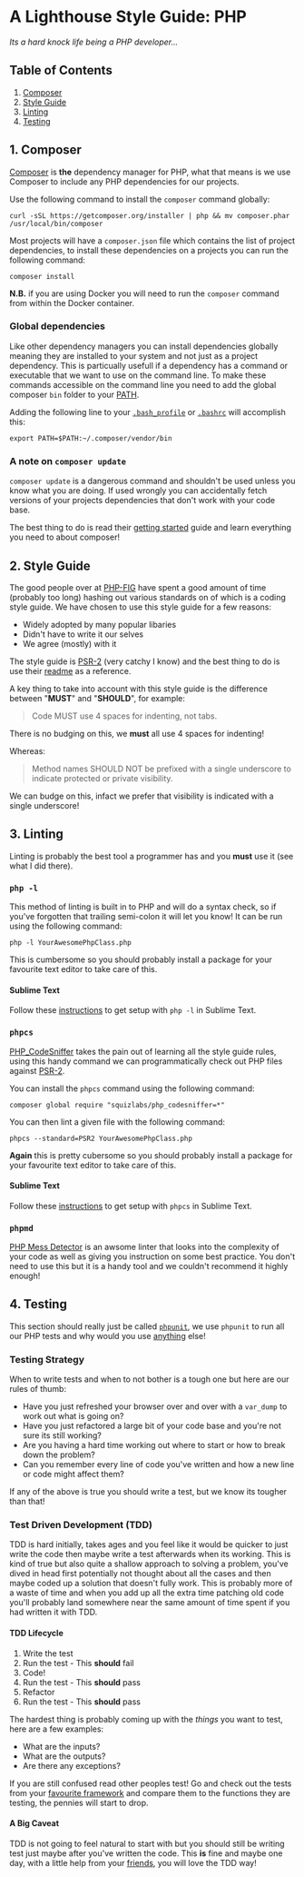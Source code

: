 # A Lighthouse Style Guide: PHP

*Its a hard knock life being a PHP developer...*

## Table of Contents

1. [Composer](#1-composer)
2. [Style Guide](#2-style-guide)
3. [Linting](#3-linting)
4. [Testing](#4-testing)

## 1. Composer

[Composer](https://getcomposer.org/) is **the** dependency manager for PHP, what that means is we use Composer to include any PHP dependencies for our projects.

Use the following command to install the `composer` command globally:

`curl -sSL https://getcomposer.org/installer | php && mv composer.phar /usr/local/bin/composer`

Most projects will have a `composer.json` file which contains the list of project dependencies, to install these dependencies on a projects you can run the following command:

`composer install`

**N.B.** if you are using Docker you will need to run the `composer` command from within the Docker container.

### Global dependencies

Like other dependency managers you can install dependencies globally meaning they are installed to your system and not just as a project dependency. This is particually usefull if a dependency has a command or executable that we want to use on the command line. To make these commands accessible on the command line you need to add the global composer `bin` folder to your [PATH](https://ss64.com/nt/path.html).

Adding the following line to your [`.bash_profile`](http://apple.stackexchange.com/questions/51036/what-is-the-difference-between-bash-profile-and-bashrc) or [`.bashrc`](http://apple.stackexchange.com/questions/51036/what-is-the-difference-between-bash-profile-and-bashrc) will accomplish this:

`export PATH=$PATH:~/.composer/vendor/bin`

### A note on `composer update`

`composer update` is a dangerous command and shouldn't be used unless you know what you are doing. If used wrongly you can accidentally fetch versions of your projects dependencies that don't work with your code base.

The best thing to do is read their [getting started](https://getcomposer.org/doc/01-basic-usage.md) guide and learn everything you need to about composer!

## 2. Style Guide

The good people over at [PHP-FIG](http://www.php-fig.org/) have spent a good amount of time (probably too long) hashing out various standards on of which is a coding style guide. We have chosen to use this style guide for a few reasons:

* Widely adopted by many popular libaries
* Didn't have to write it our selves
* We agree (mostly) with it

The style guide is [PSR-2](https://github.com/php-fig/fig-standards/blob/master/accepted/PSR-2-coding-style-guide.md) (very catchy I know) and the best thing to do is use their [readme](https://github.com/php-fig/fig-standards/blob/master/accepted/PSR-2-coding-style-guide.md) as a reference.

A key thing to take into account with this style guide is the difference between "**MUST**" and "**SHOULD**", for example:

> Code MUST use 4 spaces for indenting, not tabs.

There is no budging on this, we **must** all use 4 spaces for indenting!

Whereas:

> Method names SHOULD NOT be prefixed with a single underscore to indicate protected or private visibility.

We can budge on this, infact we prefer that visibility is indicated with a single underscore!

## 3. Linting

Linting is probably the best tool a programmer has and you **must** use it (see what I did there).

### `php -l`

This method of linting is built in to PHP and will do a syntax check, so if you've forgotten that trailing semi-colon it will let you know! It can be run using the following command:

`php -l YourAwesomePhpClass.php`

This is cumbersome so you should probably install a package for your favourite text editor to take care of this.

#### Sublime Text

Follow these [instructions](https://packagecontrol.io/packages/SublimeLinter-php) to get setup with `php -l` in Sublime Text.

###  `phpcs`

[PHP_CodeSniffer](https://github.com/squizlabs/PHP_CodeSniffer) takes the pain out of learning all the style guide rules, using this handy command we can programmatically check out PHP files against [PSR-2](https://github.com/php-fig/fig-standards/blob/master/accepted/PSR-2-coding-style-guide.md).

You can install the `phpcs` command using the following command:

`composer global require "squizlabs/php_codesniffer=*"`

You can then lint a given file with the following command:

`phpcs --standard=PSR2 YourAwesomePhpClass.php`

**Again** this is pretty cubersome so you should probably install a package for your favourite text editor to take care of this.

#### Sublime Text

Follow these [instructions](https://packagecontrol.io/packages/SublimeLinter-phpcs) to get setup with `phpcs` in Sublime Text.

### `phpmd`

[PHP Mess Detector](https://phpmd.org/) is an awsome linter that looks into the complexity of your code as well as giving you instruction on some best practice. You don't need to use this but it is a handy tool and we couldn't recommend it highly enough!

## 4. Testing

This section should really just be called [`phpunit`](https://phpunit.de/), we use `phpunit` to run all our PHP tests and why would you use [anything](https://www.google.co.uk/webhp?sourceid=chrome-instant&rlz=1C5CHFA_enGB726GB726&ion=1&espv=2&ie=UTF-8#q=alternatives+to+phpunit) else!

### Testing Strategy

When to write tests and when to not bother is a tough one but here are our rules of thumb:

* Have you just refreshed your browser over and over with a `var_dump` to work out what is going on?
* Have you just refactored a large bit of your code base and you're not sure its still working?
* Are you having a hard time working out where to start or how to break down the problem?
* Can you remember every line of code you've written and how a new line or code might affect them?

If any of the above is true you should write a test, but we know its tougher than that!

### Test Driven Development (TDD)

TDD is hard initially, takes ages and you feel like it would be quicker to just write the code then maybe write a test afterwards when its working. This is kind of true but also quite a shallow approach to solving a problem, you've dived in head first potentially not thought about all the cases and then maybe coded up a solution that doesn't fully work. This is probably more of a waste of time and when you add up all the extra time patching old code you'll probably land somewhere near the same amount of time spent if you had written it with TDD.

#### TDD Lifecycle

1. Write the test
2. Run the test - This **should** fail
3. Code!
4. Run the test - This **should** pass
5. Refactor
6. Run the test - This **should** pass

The hardest thing is probably coming up with the *things* you want to test, here are a few examples:

* What are the inputs?
* What are the outputs?
* Are there any exceptions?

If you are still confused read other peoples test! Go and check out the tests from your [favourite framework](https://github.com/cakephp/cakephp/tree/master/tests/TestCase) and compare them to the functions they are testing, the pennies will start to drop.

#### A Big Caveat

TDD is not going to feel natural to start with but you should still be writing test just maybe after you've written the code. This **is** fine and maybe one day, with a little help from your [friends](http://wearelighthouse.com/team/), you will love the TDD way!